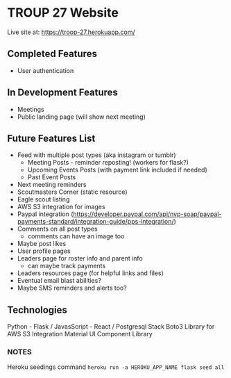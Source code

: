 # TROUP 27 Website


Live site at:  https://troop-27.herokuapp.com/


## Completed Features
- User authentication 

## In Development Features
- Meetings
- Public landing page (will show next meeting)

## Future Features List
- Feed with multiple post types (aka instagram or tumblr)
   - Meeting Posts - reminder reposting!  (workers for flask?)
   - Upcoming Events Posts (with payment link included if needed)
   - Past Event Posts 
- Next meeting reminders
- Scoutmasters Corner (static resource)
- Eagle scout listing
- AWS S3 integration for images
- Paypal integration (https://developer.paypal.com/api/nvp-soap/paypal-payments-standard/integration-guide/pps-integration/)
- Comments on all post types
   - comments can have an image too
- Maybe post likes
- User profile pages
- Leaders page for roster info and parent info
   - can maybe track payments
- Leaders resources page (for helpful links and files)
- Eventual email blast abilities?
- Maybe SMS reminders and alerts too?



## Technologies

Python - Flask / JavasScript - React / Postgresql Stack
Boto3 Library for AWS S3 Integration
Material UI Component Library


### NOTES

Heroku seedings command `heroku run -a HEROKU_APP_NAME flask seed all`